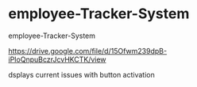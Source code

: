 # employee-Tracker-System
employee-Tracker-System

https://drive.google.com/file/d/15Ofwm239dpB-iPIoQnpuBczrJcvHKCTK/view

dsplays current issues with button activation

